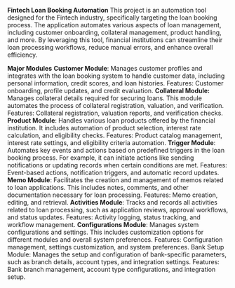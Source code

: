 **Fintech Loan Booking Automation**
This project is an automation tool designed for the Fintech industry, specifically targeting the loan booking process. The application automates various aspects of loan management, including customer onboarding, collateral management, product handling, and more. By leveraging this tool, financial institutions can streamline their loan processing workflows, reduce manual errors, and enhance overall efficiency.

**Major Modules**
**Customer Module**: Manages customer profiles and integrates with the loan booking system to handle customer data, including personal information, credit scores, and loan histories.
Features: Customer onboarding, profile updates, and credit evaluation.
**Collateral Module:**  Manages collateral details required for securing loans. This module automates the process of collateral registration, valuation, and verification.
Features: Collateral registration, valuation reports, and verification checks.
**Product Module**: Handles various loan products offered by the financial institution. It includes automation of product selection, interest rate calculation, and eligibility checks.
Features: Product catalog management, interest rate settings, and eligibility criteria automation.
**Trigger Module**: Automates key events and actions based on predefined triggers in the loan booking process. For example, it can initiate actions like sending notifications or updating records when certain conditions are met.
Features: Event-based actions, notification triggers, and automatic record updates.
**Memo Module**: Facilitates the creation and management of memos related to loan applications. This includes notes, comments, and other documentation necessary for loan processing.
Features: Memo creation, editing, and retrieval.
**Activities Module**: Tracks and records all activities related to loan processing, such as application reviews, approval workflows, and status updates.
Features: Activity logging, status tracking, and workflow management.
**Configurations Module**: Manages system configurations and settings. This includes customization options for different modules and overall system preferences.
Features: Configuration management, settings customization, and system preferences.
Bank Setup Module: Manages the setup and configuration of bank-specific parameters, such as branch details, account types, and integration settings.
Features: Bank branch management, account type configurations, and integration setup.
